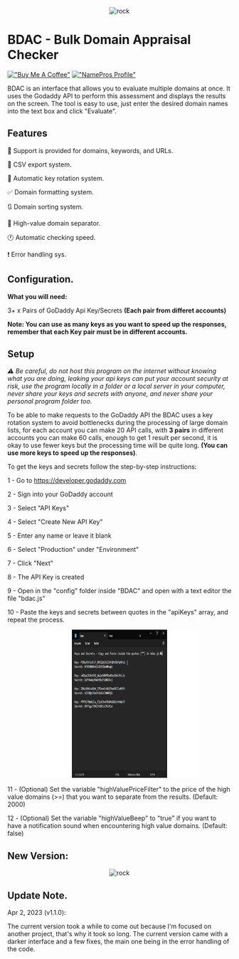 

<p align="center">
  <img src="https://cdn.jsdelivr.net/gh/short443/hostimage@main/images/favicon.svg" alt="rock" width="100" height="100"/>
</p>

# BDAC - Bulk Domain Appraisal Checker
[!["Buy Me A Coffee"](https://www.buymeacoffee.com/assets/img/custom_images/orange_img.png)](https://www.buymeacoffee.com/short443)
[!["NamePros Profile"](https://cdn.jsdelivr.net/gh/short443/hostimage@main/images/NamePros.png)](https://www.namepros.com/members/short.1058245/)

BDAC is an interface that allows you to evaluate multiple domains at once. It uses the Godaddy API to perform this assessment and displays the results on the screen. The tool is easy to use, just enter the desired domain names into the text box and click "Evaluate".

## Features

🔎 Support is provided for domains, keywords, and URLs.

📄 CSV export system.

🔑 Automatic key rotation system.

✅ Domain formatting system.

🔃 Domain sorting system.

🥇 High-value domain separator.

🕐 Automatic checking speed.

❗ Error handling sys.

## Configuration.

**What you will need:**

3+ x Pairs of GoDaddy Api Key/Secrets **(Each pair from differet accounts)**

**Note: You can use as many keys as you want to speed up the responses, remember that each Key pair must be in different accounts.**

## Setup

*⚠ Be careful, do not host this program on the internet without knowing what you are doing, leaking your api keys can put your account security at risk, use the program locally in a folder or a local server in your computer, never share your keys and secrets with anyone, and never share your personal program folder too.*

To be able to make requests to the GoDaddy API the BDAC uses a key rotation system to avoid bottlenecks during the processing of large domain lists, for each account you can make 20 API calls, with **3 pairs** in different accounts you can make 60 calls, enough to get 1 result per second, it is okay to use fewer keys but the processing time will be quite long. **(You can use more keys to speed up the responses)**.

To get the keys and secrets follow the step-by-step instructions:

1 - Go to https://developer.godaddy.com

2 - Sign into your GoDaddy account

3 - Select "API Keys"

4 - Select "Create New API Key"

5 - Enter any name or leave it blank

6 - Select "Production" under "Environment"

7 - Click "Next"

8 - The API Key is created

9 - Open in the "config" folder inside "BDAC" and open with a text editor the file "bdac.js"

10 - Paste the keys and secrets between quotes in the "apiKeys" array, and repeat the process.

<p align="center">
  <img src="https://github.com/short443/hostimage/blob/main/images/Apn.webp" alt="rock" width="360" height="333"/>
</p>

11 - (Optional) Set the variable "highValuePriceFilter" to the price of the high value domains (>=) that you want to separate from the results. (Default: 2000)

12 - (Optional) Set the variable "highValueBeep" to "true" if you want to have a notification sound when encountering high value domains. (Default: false)


## New Version:

<p align="center">
  <img src="https://cdn.jsdelivr.net/gh/short443/hostimage@main/images/34e20d63a6.png" alt="rock" width="700" height="352"/>
</p>

## Update Note.

Apr 2, 2023 (v1.1.0):

The current version took a while to come out because I'm focused on another project, that's why it took so long. The current version came with a darker interface and a few fixes, the main one being in the error handling of the code.
